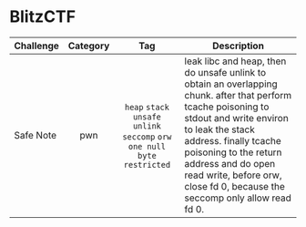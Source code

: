 # BlitzCTF

| Challenge | Category | Tag | Description | 
| --- | :---: | :---: | --- |
| Safe Note | pwn | `heap` `stack` `unsafe unlink` `seccomp` `orw` `one null byte` `restricted` | leak libc and heap, then do unsafe unlink to obtain an overlapping chunk. after that perform tcache poisoning to stdout and write environ  to leak the stack address. finally tcache poisoning to the return address and do open read write, before orw, close fd 0, because the seccomp only allow read fd 0. |
